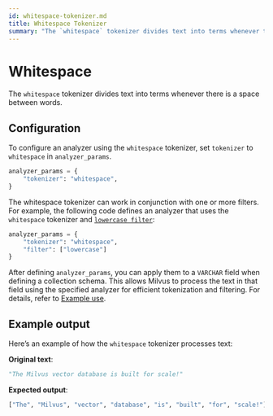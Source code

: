 ```yaml
---
id: whitespace-tokenizer.md
title: Whitespace​ Tokenizer
summary: "The `whitespace` tokenizer divides text into terms whenever there is a space between words.​"
---
```


# Whitespace​

The `whitespace` tokenizer divides text into terms whenever there is a space between words.​

## Configuration​

To configure an analyzer using the `whitespace` tokenizer, set `tokenizer` to `whitespace` in `analyzer_params`.​

```python
analyzer_params = {​
    "tokenizer": "whitespace",​
}​
```

The whitespace tokenizer can work in conjunction with one or more filters. For example, the following code defines an analyzer that uses the `whitespace` tokenizer and [`lowercase filter`](lowercase-filter.md):​

```python
analyzer_params = {​
    "tokenizer": "whitespace",​
    "filter": ["lowercase"]​
}​
```

After defining `analyzer_params`, you can apply them to a `VARCHAR` field when defining a collection schema. This allows Milvus to process the text in that field using the specified analyzer for efficient tokenization and filtering. For details, refer to [Example use](analyzer-overview.md#Example-use).​

## Example output​

Here’s an example of how the `whitespace` tokenizer processes text:​

**Original text**:​

```python
"The Milvus vector database is built for scale!"​
```

**Expected output**:​

```python
["The", "Milvus", "vector", "database", "is", "built", "for", "scale!"]​
```
